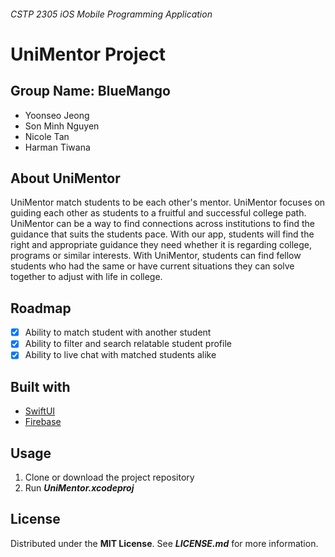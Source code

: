 ###### CSTP 2305 iOS Mobile Programming Application

# UniMentor Project

## Group Name: BlueMango
- Yoonseo Jeong
- Son Minh Nguyen
- Nicole Tan
- Harman Tiwana

## About UniMentor
UniMentor match students to be each other's mentor. UniMentor focuses on guiding each other as students to a fruitful and successful college path. UniMentor can be a way to find connections across institutions to find the guidance that suits the students pace. With our app, students will find the right and appropriate guidance they need whether it is regarding college, programs or similar interests. With UniMentor, students can find fellow students who had the same or have current situations they can solve together to adjust with life in college.

## Roadmap
- [x] Ability to match student with another student
- [x] Ability to filter and search relatable student profile
- [x] Ability to live chat with matched students alike

## Built with
- [SwiftUI](https://developer.apple.com/xcode/swiftui/)
- [Firebase](https://firebase.google.com/)

## Usage
1. Clone or download the project repository
2. Run ***UniMentor.xcodeproj***

## License
Distributed under the <b>MIT License</b>. See ***LICENSE.md*** for more information.
